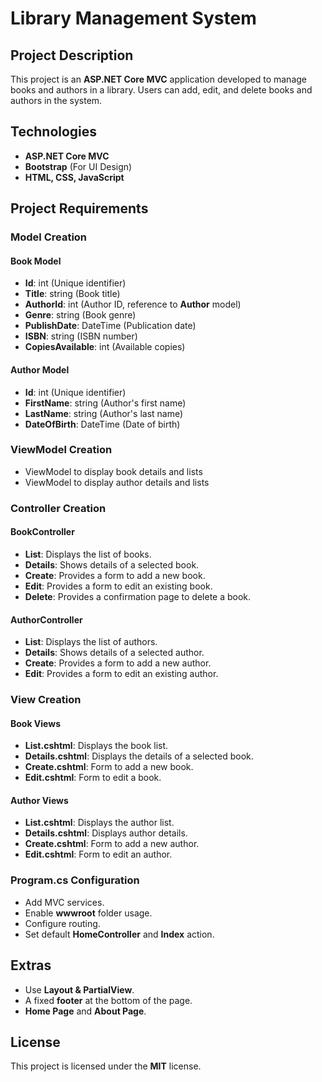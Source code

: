 # Library Management System

## Project Description

This project is an **ASP.NET Core MVC** application developed to manage books and authors in a library. Users can add, edit, and delete books and authors in the system.

## Technologies

- **ASP.NET Core MVC**
- **Bootstrap** (For UI Design)
- **HTML, CSS, JavaScript**

## Project Requirements

### Model Creation

#### Book Model

- **Id**: int (Unique identifier)
- **Title**: string (Book title)
- **AuthorId**: int (Author ID, reference to **Author** model)
- **Genre**: string (Book genre)
- **PublishDate**: DateTime (Publication date)
- **ISBN**: string (ISBN number)
- **CopiesAvailable**: int (Available copies)

#### Author Model

- **Id**: int (Unique identifier)
- **FirstName**: string (Author's first name)
- **LastName**: string (Author's last name)
- **DateOfBirth**: DateTime (Date of birth)

### ViewModel Creation

- ViewModel to display book details and lists
- ViewModel to display author details and lists

### Controller Creation

#### **BookController**

- **List**: Displays the list of books.
- **Details**: Shows details of a selected book.
- **Create**: Provides a form to add a new book.
- **Edit**: Provides a form to edit an existing book.
- **Delete**: Provides a confirmation page to delete a book.

#### **AuthorController**

- **List**: Displays the list of authors.
- **Details**: Shows details of a selected author.
- **Create**: Provides a form to add a new author.
- **Edit**: Provides a form to edit an existing author.

### View Creation

#### **Book Views**

- **List.cshtml**: Displays the book list.
- **Details.cshtml**: Displays the details of a selected book.
- **Create.cshtml**: Form to add a new book.
- **Edit.cshtml**: Form to edit a book.

#### **Author Views**

- **List.cshtml**: Displays the author list.
- **Details.cshtml**: Displays author details.
- **Create.cshtml**: Form to add a new author.
- **Edit.cshtml**: Form to edit an author.

### **Program.cs Configuration**

- Add MVC services.
- Enable **wwwroot** folder usage.
- Configure routing.
- Set default **HomeController** and **Index** action.

## **Extras**

- Use **Layout & PartialView**.
- A fixed **footer** at the bottom of the page.
- **Home Page** and **About Page**.



## **License**

This project is licensed under the **MIT** license.




